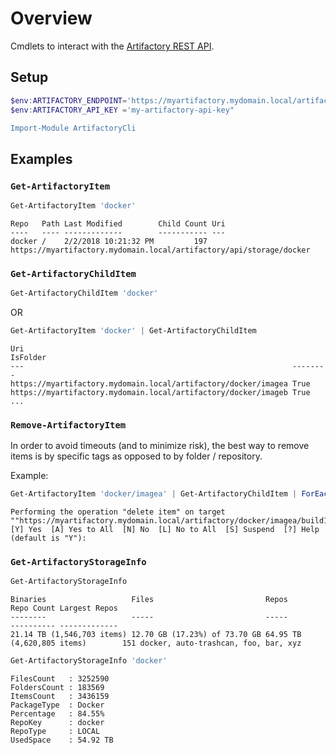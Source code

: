 # Overview

Cmdlets to interact with the [Artifactory REST API](https://www.jfrog.com/confluence/display/JFROG/Artifactory+REST+API#ArtifactoryRESTAPI-DeleteItemFromTrashCan).

## Setup

```powershell
$env:ARTIFACTORY_ENDPOINT='https://myartifactory.mydomain.local/artifactory'
$env:ARTIFACTORY_API_KEY ='my-artifactory-api-key"

Import-Module ArtifactoryCli
```

## Examples

### `Get-ArtifactoryItem`

```powershell
Get-ArtifactoryItem 'docker'
```
```text
Repo   Path Last Modified        Child Count Uri
----   ---- -------------        ----------- ---
docker /    2/2/2018 10:21:32 PM         197 https://myartifactory.mydomain.local/artifactory/api/storage/docker
```

### `Get-ArtifactoryChildItem`

```powershell
Get-ArtifactoryChildItem 'docker'
```
OR
```powershell
Get-ArtifactoryItem 'docker' | Get-ArtifactoryChildItem
```
```text
Uri                                                            IsFolder
---                                                            --------
https://myartifactory.mydomain.local/artifactory/docker/imagea True
https://myartifactory.mydomain.local/artifactory/docker/imageb True
...
```

### `Remove-ArtifactoryItem`

In order to avoid timeouts (and to minimize risk), the best way to remove items is by specific tags as opposed to by folder / repository.

Example:

```powershell
Get-ArtifactoryItem 'docker/imagea' | Get-ArtifactoryChildItem | ForEach-Object { $_ | Remove-ArtifactoryItem -Confirm }
```
```text
Performing the operation "delete item" on target
""https://myartifactory.mydomain.local/artifactory/docker/imagea/build123456".
[Y] Yes  [A] Yes to All  [N] No  [L] No to All  [S] Suspend  [?] Help
(default is "Y"):
```

### `Get-ArtifactoryStorageInfo`

```powershell
Get-ArtifactoryStorageInfo
```
```text
Binaries                   Files                         Repos                      Repo Count Largest Repos
--------                   -----                         -----                      ---------- -------------
21.14 TB (1,546,703 items) 12.70 GB (17.23%) of 73.70 GB 64.95 TB (4,620,805 items)        151 docker, auto-trashcan, foo, bar, xyz
```

```powershell
Get-ArtifactoryStorageInfo 'docker'
```
```text
FilesCount   : 3252590
FoldersCount : 183569
ItemsCount   : 3436159
PackageType  : Docker
Percentage   : 84.55%
RepoKey      : docker
RepoType     : LOCAL
UsedSpace    : 54.92 TB
```